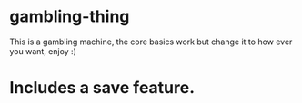 # gambling-thing
This is a gambling machine, the core basics work but change it to how ever you want, enjoy :)
# Includes a save feature.
